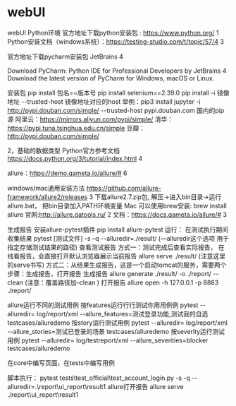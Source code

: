 # webUI
webUI
Python环境
官方地址下载python安装包 : https://www.python.org/ 1
Python安装文档（windows系统）：https://testing-studio.com/t/topic/57/4 3

官方地址下载pycharm安装包
 JetBrains 4

Download PyCharm: Python IDE for Professional Developers by JetBrains 4
Download the latest version of PyCharm for Windows, macOS or Linux.

安装包
pip install 包名==版本号
pip install selenium==2.39.0
pip install -i 镜像地址 --trusted-host 镜像地址对应的host
举例：pip3 install jupyter -i http://pypi.douban.com/simple/ --trusted-host pypi.douban.com
国内的pip源
阿里云：https://mirrors.aliyun.com/pypi/simple/
清华：https://pypi.tuna.tsinghua.edu.cn/simple
豆瓣：http://pypi.douban.com/simple/

2，基础的数据类型
Python官方参考文档
https://docs.python.org/3/tutorial/index.html 4

allure：https://demo.qameta.io/allure/# 6

windows/mac通用安装方法
https://github.com/allure-framework/allure2/releases 3 下载allure2.7.zip包,
解压->进入bin目录->运行allure.bat，
把bin目录加入PATH环境变量
Mac 可以使用brew安装:
brew install allure
官网:http://allure.qatools.ru/ 2
文档：https://docs.qameta.io/allure/# 3

生成报告
安装allure-pytest插件
pip install allure-pytest
运行：
在测试执行期间收集结果
pytest [测试文件] -s –q --alluredir=./result/ (—alluredir这个选项 用于指定存储测试结果的路径)
查看测试报告
方式一：测试完成后查看实际报告， 在线看报告，会直接打开默认浏览器展示当前报告
allure serve ./result/ (注意这里的serve书写)
方式二：从结果生成报告，这是一个启动tomcat的服务，需要两个步骤：生成报告，打开报告
生成报告
allure generate ./result/ -o ./report/ --clean (注意：覆盖路径加–clean )
打开报告
allure open -h 127.0.0.1 -p 8883 ./report/

allure运行不同的测试用例
按features运⾏行行测试你⽤用例例
pytest --alluredir= log/report/xml --allure_features=测试登录功能,测试我的自选 testcases/alluredemo
按story运⾏测试⽤例
pytest --alluredir= log/report/xml --allure_stories=测试已登录的场景 testcases/alluredemo
按severity运⾏测试⽤例
pytest --alluredir= log/testreport/xml --allure_severities=blocker testcases/alluredemo

在core中编写页面，在tests中编写用例

脚本执行：
pytest tests\test_official\test_account_login.py -s -q --alluredir=.\report\ui_report\result1
allure打开报告
allure serve ./report\ui_report\result1

